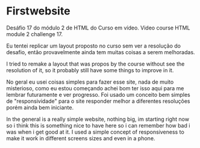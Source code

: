 # Firstwebsite
Desáfio 17 do módulo 2 de HTML do Curso em vídeo.
Video course HTML module 2 challenge 17.

Eu tentei replicar um layout proposto no curso sem ver a resolução do desafio, então provavelmente ainda tem muitas coisas a serem melhoradas.

I tried to remake a layout that was propos by the course without see the resolution of it, so it probably still have some things to improve in it.

No geral eu usei coisas simples para fazer esse site, nada de muito misterioso, como eu estou começando achei bom ter isso aqui para me lembrar futuramente e ver progresso. Foi usado um conceito bem simples de "responsividade" para o site responder melhor a diferentes resoluções porém ainda bem iniciante.

In the general is a really simple website, nothing big, im starting right now so i think this is something nice to have here so i can remember how bad i was when i get good at it. I used a simple concept of responsiveness to make it work in different screens sizes and even in a phone.

